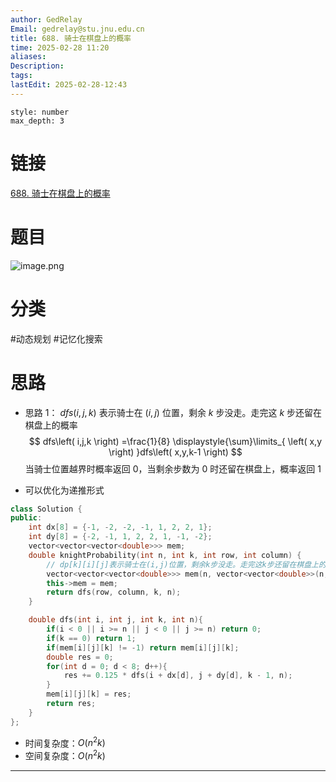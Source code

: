 ```yaml
---
author: GedRelay
Email: gedrelay@stu.jnu.edu.cn
title: 688. 骑士在棋盘上的概率
time: 2025-02-28 11:20
aliases: 
Description: 
tags: 
lastEdit: 2025-02-28-12:43
---
```


```toc
style: number
max_depth: 3
```

# 链接
[688. 骑士在棋盘上的概率](https://leetcode.cn/problems/knight-probability-in-chessboard/) 

# 题目
![image.png](https://ged-pic-bed.oss-cn-guangzhou.aliyuncs.com/img/202502281120271.png)


# 分类
#动态规划 #记忆化搜索 

# 思路
- 思路 1：
${dfs\left( i,j,k \right)  }$ 表示骑士在 ${(i, j) }$ 位置，剩余 $k$ 步没走。走完这 $k$ 步还留在棋盘上的概率
$$
dfs\left( i,j,k \right) =\frac{1}{8} \displaystyle{\sum}\limits_{ \left( x,y \right)  }dfs\left( x,y,k-1 \right) 
$$
当骑士位置越界时概率返回 ${0 }$，当剩余步数为 ${0 }$ 时还留在棋盘上，概率返回 ${1 }$ 

- 可以优化为递推形式

```cpp
class Solution {
public:
    int dx[8] = {-1, -2, -2, -1, 1, 2, 2, 1};
    int dy[8] = {-2, -1, 1, 2, 2, 1, -1, -2};
    vector<vector<vector<double>>> mem;
    double knightProbability(int n, int k, int row, int column) {
        // dp[k][i][j]表示骑士在(i,j)位置，剩余k步没走。走完这k步还留在棋盘上的概率
        vector<vector<vector<double>>> mem(n, vector<vector<double>>(n, vector<double>(k + 1, -1)));
        this->mem = mem;
        return dfs(row, column, k, n);
    }

    double dfs(int i, int j, int k, int n){
        if(i < 0 || i >= n || j < 0 || j >= n) return 0;
        if(k == 0) return 1;
        if(mem[i][j][k] != -1) return mem[i][j][k];
        double res = 0;
        for(int d = 0; d < 8; d++){
            res += 0.125 * dfs(i + dx[d], j + dy[d], k - 1, n);
        }
        mem[i][j][k] = res;
        return res;
    }
};
```


- 时间复杂度：${O\left( n^{2} k \right)  }$ 
- 空间复杂度：${O\left( n^{2} k \right) }$ 


---

